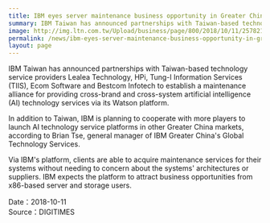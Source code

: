 ```yaml
---
title: IBM eyes server maintenance business opportunity in Greater China
summary: IBM Taiwan has announced partnerships with Taiwan-based technology service providers Lealea Technology
image: http://img.ltn.com.tw/Upload/business/page/800/2018/10/11/2578219_1.jpg
permalink: /news/ibm-eyes-server-maintenance-business-opportunity-in-greater-china/
layout: page
---
```

IBM Taiwan has announced partnerships with Taiwan-based technology service providers Lealea Technology, HPi, Tung-I Information Services (TIIS), Ecom Software and Bestcom Infotech to establish a maintenance alliance for providing cross-brand and cross-system artificial intelligence (AI) technology services via its Watson platform.

In addition to Taiwan, IBM is planning to cooperate with more players to launch AI technology service platforms in other Greater China markets, according to Brian Tse, general manager of IBM Greater China's Global Technology Services.

Via IBM's platform, clients are able to acquire maintenance services for their systems without needing to concern about the systems' architectures or suppliers. IBM expects the platform to attract business opportunities from x86-based server and storage users.

Date：2018-10-11
<br/>
Source：DIGITIMES

